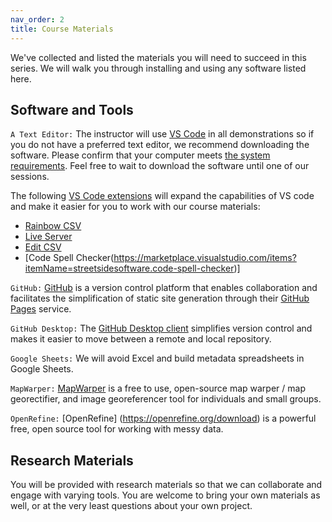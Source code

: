 ```yaml
---
nav_order: 2
title: Course Materials
---
```


We've collected and listed the materials you will need to succeed in this series. We will walk you through installing and using  any software listed here.

## Software and Tools

`A Text Editor:` The instructor will use [VS Code](https://code.visualstudio.com/) in all demonstrations so if you do not have a preferred text editor, we recommend downloading the software. Please confirm that your computer meets [the system requirements](https://code.visualstudio.com/docs/supporting/requirements). Feel free to wait to download the software until one of our sessions.

The following [VS Code extensions](https://code.visualstudio.com/docs/configure/extensions/extension-marketplace) will expand the capabilities of VS code and make it easier for you to work with our course materials:

- [Rainbow CSV](https://marketplace.visualstudio.com/items?itemName=mechatroner.rainbow-csv)
- [Live Server](https://marketplace.visualstudio.com/items?itemName=ritwickdey.LiveServer)
- [Edit CSV](https://marketplace.visualstudio.com/items?itemName=janisdd.vscode-edit-csv)
- [Code Spell Checker(https://marketplace.visualstudio.com/items?itemName=streetsidesoftware.code-spell-checker)]

`GitHub:` [GitHub](https://github.com/) is a version control platform that enables collaboration and facilitates the simplification of static site generation through their [GitHub Pages](https://pages.github.com/) service.

`GitHub Desktop:` The [GitHub Desktop client](https://github.com/apps/desktop) simplifies version control and makes it easier to move between a remote and local repository.

`Google Sheets:` We will avoid Excel and build metadata spreadsheets in Google Sheets.

`MapWarper:` [MapWarper](https://mapwarper.net/) is a free to use, open-source map warper / map georectifier, and image georeferencer tool for individuals and small groups.

`OpenRefine:` [OpenRefine] (https://openrefine.org/download) is a powerful free, open source tool for working with messy data.

## Research Materials

You will be provided with research materials so that we can collaborate and engage with varying tools. You are welcome to bring your own materials as well, or at the very least questions about your own project.